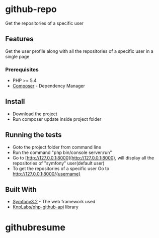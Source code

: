 # github-repo
Get the repositories of a specific user

## Features
Get the user profile along with all the repositories of a specific user in a single page

### Prerequisites
* PHP >= 5.4
* [Composer](https://getcomposer.org) - Dependency Manager

## Install
* Download the project
* Run composer update inside project folder

## Running the tests
* Goto the project folder from command line
* Run the command "php bin/console server:run"
* Go to [http://127.0.0.1:8000](http://127.0.0.1:8000), will display all the repositories of "symfony" user(default user)
* To get the repositories of a specific user Go to http://127.0.0.1:8000/{username}

## Built With
* [Symfony3.2](http://symfony.com/download) - The web framework used
* [KnpLabs/php-github-api](https://github.com/KnpLabs/php-github-api) library
# githubresume

